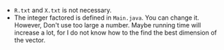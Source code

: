 - `R.txt` and `X.txt` is not necessary.
- The integer factored is defined in `Main.java`. You can change it. However, Don't use too large a number. Maybe running time will increase a lot, for I do not know how to the find the best dimension of the vector.